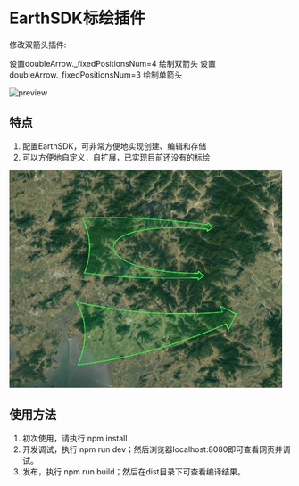 # EarthSDK标绘插件

修改双箭头插件:


设置doubleArrow._fixedPositionsNum=4 绘制双箭头
设置doubleArrow._fixedPositionsNum=3 绘制单箭头


![preview](./Tools/readme/1.png)

## 特点
1. 配置EarthSDK，可非常方便地实现创建、编辑和存储
2. 可以方便地自定义，自扩展，已实现目前还没有的标绘

![qq](./Tools/readme/qq.jpg)

## 使用方法

1. 初次使用，请执行 npm install
2. 开发调试，执行 npm run dev；然后浏览器localhost:8080即可查看网页并调试。
3. 发布，执行 npm run build；然后在dist目录下可查看编译结果。
